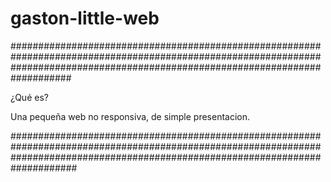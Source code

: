# gaston-little-web

###################################################################################################################################################################################

¿Qué es?

Una pequeña web no responsiva, de simple presentacion.

####################################################################################################################################################################################
